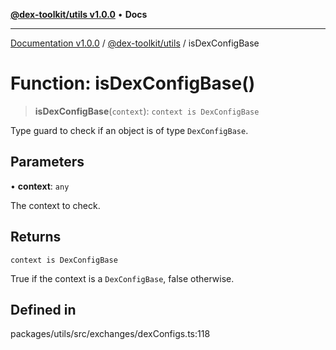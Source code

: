 [**@dex-toolkit/utils v1.0.0**](../README.md) • **Docs**

***

[Documentation v1.0.0](../../../packages.md) / [@dex-toolkit/utils](../README.md) / isDexConfigBase

# Function: isDexConfigBase()

> **isDexConfigBase**(`context`): `context is DexConfigBase`

Type guard to check if an object is of type `DexConfigBase`.

## Parameters

• **context**: `any`

The context to check.

## Returns

`context is DexConfigBase`

True if the context is a `DexConfigBase`, false otherwise.

## Defined in

packages/utils/src/exchanges/dexConfigs.ts:118
